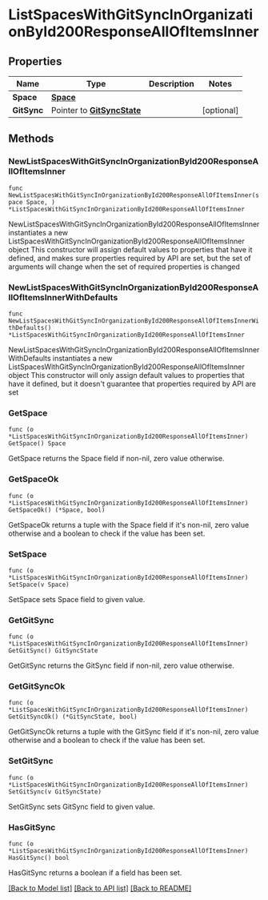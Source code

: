# ListSpacesWithGitSyncInOrganizationById200ResponseAllOfItemsInner

## Properties

Name | Type | Description | Notes
------------ | ------------- | ------------- | -------------
**Space** | [**Space**](Space.md) |  | 
**GitSync** | Pointer to [**GitSyncState**](GitSyncState.md) |  | [optional] 

## Methods

### NewListSpacesWithGitSyncInOrganizationById200ResponseAllOfItemsInner

`func NewListSpacesWithGitSyncInOrganizationById200ResponseAllOfItemsInner(space Space, ) *ListSpacesWithGitSyncInOrganizationById200ResponseAllOfItemsInner`

NewListSpacesWithGitSyncInOrganizationById200ResponseAllOfItemsInner instantiates a new ListSpacesWithGitSyncInOrganizationById200ResponseAllOfItemsInner object
This constructor will assign default values to properties that have it defined,
and makes sure properties required by API are set, but the set of arguments
will change when the set of required properties is changed

### NewListSpacesWithGitSyncInOrganizationById200ResponseAllOfItemsInnerWithDefaults

`func NewListSpacesWithGitSyncInOrganizationById200ResponseAllOfItemsInnerWithDefaults() *ListSpacesWithGitSyncInOrganizationById200ResponseAllOfItemsInner`

NewListSpacesWithGitSyncInOrganizationById200ResponseAllOfItemsInnerWithDefaults instantiates a new ListSpacesWithGitSyncInOrganizationById200ResponseAllOfItemsInner object
This constructor will only assign default values to properties that have it defined,
but it doesn't guarantee that properties required by API are set

### GetSpace

`func (o *ListSpacesWithGitSyncInOrganizationById200ResponseAllOfItemsInner) GetSpace() Space`

GetSpace returns the Space field if non-nil, zero value otherwise.

### GetSpaceOk

`func (o *ListSpacesWithGitSyncInOrganizationById200ResponseAllOfItemsInner) GetSpaceOk() (*Space, bool)`

GetSpaceOk returns a tuple with the Space field if it's non-nil, zero value otherwise
and a boolean to check if the value has been set.

### SetSpace

`func (o *ListSpacesWithGitSyncInOrganizationById200ResponseAllOfItemsInner) SetSpace(v Space)`

SetSpace sets Space field to given value.


### GetGitSync

`func (o *ListSpacesWithGitSyncInOrganizationById200ResponseAllOfItemsInner) GetGitSync() GitSyncState`

GetGitSync returns the GitSync field if non-nil, zero value otherwise.

### GetGitSyncOk

`func (o *ListSpacesWithGitSyncInOrganizationById200ResponseAllOfItemsInner) GetGitSyncOk() (*GitSyncState, bool)`

GetGitSyncOk returns a tuple with the GitSync field if it's non-nil, zero value otherwise
and a boolean to check if the value has been set.

### SetGitSync

`func (o *ListSpacesWithGitSyncInOrganizationById200ResponseAllOfItemsInner) SetGitSync(v GitSyncState)`

SetGitSync sets GitSync field to given value.

### HasGitSync

`func (o *ListSpacesWithGitSyncInOrganizationById200ResponseAllOfItemsInner) HasGitSync() bool`

HasGitSync returns a boolean if a field has been set.


[[Back to Model list]](../README.md#documentation-for-models) [[Back to API list]](../README.md#documentation-for-api-endpoints) [[Back to README]](../README.md)


